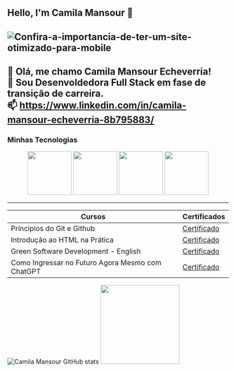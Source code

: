 ## Hello, I'm Camila Mansour 👋

![Confira-a-importancia-de-ter-um-site-otimizado-para-mobile](https://github.com/camilamansour/camilamansour/assets/166460205/47772b09-ab74-48c2-911f-46e77b466db8)
------------
🌟 Olá, me chamo Camila Mansour Echeverria!</br>
💬 Sou Desenvoldedora Full Stack em fase de transição de carreira.</br>
📫 https://www.linkedin.com/in/camila-mansour-echeverria-8b795883/ </br>
-----------
### Minhas Tecnologias
<p align="center">
<img src="https://cdn.jsdelivr.net/gh/devicons/devicon@latest/icons/github/github-original-wordmark.svg" width="100px" /> 
<img src="https://cdn.jsdelivr.net/gh/devicons/devicon@latest/icons/html5/html5-original-wordmark.svg" width="100px" />
<img src="https://cdn.jsdelivr.net/gh/devicons/devicon@latest/icons/css3/css3-original-wordmark.svg" width="100px" />
<img src="https://cdn.jsdelivr.net/gh/devicons/devicon@latest/icons/javascript/javascript-original.svg" width="100px" />
</p>
      
------------
| Cursos | Certificados |
| ------ | ------------ |
| Príncipios do Git e Github | [Certificado](https://www.dio.me/certificate/PSGZWMJX/share)|
| Introdução ao HTML na Prática | [Certificado](https://www.dio.me/certificate/L8PRH8QD/share) |
| Green Software Development - English | [Certificado](https://www.dio.me/certificate/RU61Q2CO/share)
| Como Ingressar no Futuro Agora Mesmo com ChatGPT | [Certificado](https://www.dio.me/certificate/DMQOGDRB/share) |
          
![Camila Mansour GitHub stats](https://github-readme-stats.vercel.app/api?username=camilamansour&theme=radical)
<img loading="lazy" height="180cm" src="https://github-readme-stats.vercel.app/api/top-langs/?username=camilamansour&layout=compact&langs_count=7&theme=dracula"/>




